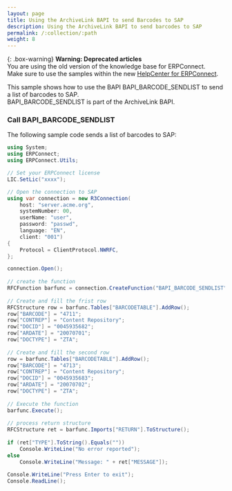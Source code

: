 ```yaml
---
layout: page
title: Using the ArchiveLink BAPI to send Barcodes to SAP
description: Using the ArchiveLink BAPI to send barcodes to SAP
permalink: /:collection/:path
weight: 8
---
```


{: .box-warning}
**Warning: Deprecated articles** <br>
You are using the old version of the knowledge base for ERPConnect.<br>
Make sure to use the samples within the new [HelpCenter for ERPConnect](https://helpcenter.theobald-software.com/erpconnect/samples).

This sample shows how to use the BAPI BAPI_BARCODE_SENDLIST to send a list of barcodes to SAP. <br>
BAPI_BARCODE_SENDLIST is part of the ArchiveLink BAPI.

### Call BAPI_BARCODE_SENDLIST
The following sample code sends a list of barcodes to SAP:

```csharp
using System;
using ERPConnect;
using ERPConnect.Utils;

// Set your ERPConnect license
LIC.SetLic("xxxx");

// Open the connection to SAP
using var connection = new R3Connection(
    host: "server.acme.org",
    systemNumber: 00,
    userName: "user",
    password: "passwd",
    language: "EN",
    client: "001")
{
    Protocol = ClientProtocol.NWRFC,
};

connection.Open();
  
// create the function
RFCFunction barfunc = connection.CreateFunction("BAPI_BARCODE_SENDLIST");
  
// Create and fill the frist row
RFCStructure row = barfunc.Tables["BARCODETABLE"].AddRow();
row["BARCODE"] = "4711"; 
row["CONTREP"] = "Content Repository"; 
row["DOCID"] = "0045935682"; 
row["ARDATE"] = "20070701"; 
row["DOCTYPE"] = "ZTA";
  
// Create and fill the second row
row = barfunc.Tables["BARCODETABLE"].AddRow();
row["BARCODE"] = "4713";
row["CONTREP"] = "Content Repository";
row["DOCID"] = "0045935683";
row["ARDATE"] = "20070702";
row["DOCTYPE"] = "ZTA"; 
  
// Execute the function
barfunc.Execute();
  
// process return structure
RFCStructure ret = barfunc.Imports["RETURN"].ToStructure();
  
if (ret["TYPE"].ToString().Equals(""))
    Console.WriteLine("No error reported");
else
    Console.WriteLine("Message: " + ret["MESSAGE"]);
  
Console.WriteLine("Press Enter to exit");
Console.ReadLine();
```
